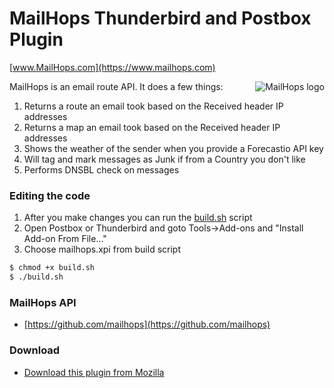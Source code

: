 # MailHops Thunderbird and Postbox Plugin
[www.MailHops.com](https://www.mailhops.com)

<img src="https://www.mailhops.com/images/logos/logo.png" alt="MailHops logo" title="MailHops" align="right" />

MailHops is an email route API. It does a few things:

1. Returns a route an email took based on the Received header IP addresses
1. Returns a map an email took based on the Received header IP addresses
1. Shows the weather of the sender when you provide a Forecastio API key
1. Will tag and mark messages as Junk if from a Country you don't like
1. Performs DNSBL check on messages

### Editing the code
1. After you make changes you can run the [build.sh](build.sh) script
1. Open Postbox or Thunderbird and goto Tools->Add-ons and "Install Add-on From File..."
1. Choose mailhops.xpi from build script

```sh
$ chmod +x build.sh
$ ./build.sh
```

### MailHops API
- [https://github.com/mailhops](https://github.com/mailhops)

### Download
- [Download this plugin from Mozilla](https://addons.mozilla.org/en-US/thunderbird/addon/mailhops/)
